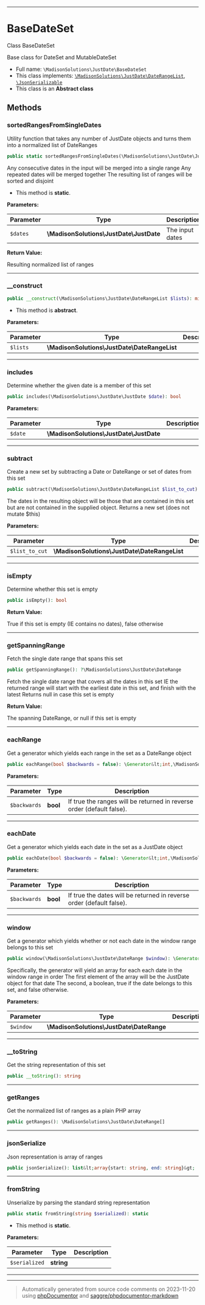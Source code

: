 ***

# BaseDateSet

Class BaseDateSet

Base class for DateSet and MutableDateSet

* Full name: `\MadisonSolutions\JustDate\BaseDateSet`
* This class implements:
[`\MadisonSolutions\JustDate\DateRangeList`](./DateRangeList.md), [`\JsonSerializable`](../../JsonSerializable.md)
* This class is an **Abstract class**




## Methods


### sortedRangesFromSingleDates

Utility function that takes any number of JustDate objects and turns them into a normalized list of DateRanges

```php
public static sortedRangesFromSingleDates(\MadisonSolutions\JustDate\JustDate $dates): \MadisonSolutions\JustDate\DateRange[]
```

Any consecutive dates in the input will be merged into a single range
Any repeated dates will be merged together
The resulting list of ranges will be sorted and disjoint

* This method is **static**.




**Parameters:**

| Parameter | Type | Description |
|-----------|------|-------------|
| `$dates` | **\MadisonSolutions\JustDate\JustDate** | The input dates |


**Return Value:**

Resulting normalized list of ranges



***

### __construct



```php
public __construct(\MadisonSolutions\JustDate\DateRangeList $lists): mixed
```




* This method is **abstract**.



**Parameters:**

| Parameter | Type | Description |
|-----------|------|-------------|
| `$lists` | **\MadisonSolutions\JustDate\DateRangeList** |  |




***

### includes

Determine whether the given date is a member of this set

```php
public includes(\MadisonSolutions\JustDate\JustDate $date): bool
```








**Parameters:**

| Parameter | Type | Description |
|-----------|------|-------------|
| `$date` | **\MadisonSolutions\JustDate\JustDate** |  |




***

### subtract

Create a new set by subtracting a Date or DateRange or set of dates from this set

```php
public subtract(\MadisonSolutions\JustDate\DateRangeList $list_to_cut): static
```

The dates in the resulting object will be those that are contained in this set but are not contained
in the supplied object. Returns a new set (does not mutate $this)






**Parameters:**

| Parameter | Type | Description |
|-----------|------|-------------|
| `$list_to_cut` | **\MadisonSolutions\JustDate\DateRangeList** |  |




***

### isEmpty

Determine whether this set is empty

```php
public isEmpty(): bool
```









**Return Value:**

True if this set is empty (IE contains no dates), false otherwise



***

### getSpanningRange

Fetch the single date range that spans this set

```php
public getSpanningRange(): ?\MadisonSolutions\JustDate\DateRange
```

Fetch the single date range that covers all the dates in this set
IE the returned range will start with the earliest date in this set, and finish with the latest
Returns null in case this set is empty







**Return Value:**

The spanning DateRange, or null if this set is empty



***

### eachRange

Get a generator which yields each range in the set as a DateRange object

```php
public eachRange(bool $backwards = false): \Generator&lt;int,\MadisonSolutions\JustDate\DateRange&gt;
```








**Parameters:**

| Parameter | Type | Description |
|-----------|------|-------------|
| `$backwards` | **bool** | If true the ranges will be returned in reverse order (default false). |




***

### eachDate

Get a generator which yields each date in the set as a JustDate object

```php
public eachDate(bool $backwards = false): \Generator&lt;int,\MadisonSolutions\JustDate\JustDate&gt;
```








**Parameters:**

| Parameter | Type | Description |
|-----------|------|-------------|
| `$backwards` | **bool** | If true the dates will be returned in reverse order (default false). |




***

### window

Get a generator which yields whether or not each date in the window range belongs to this set

```php
public window(\MadisonSolutions\JustDate\DateRange $window): \Generator&lt;int,array{0: \MadisonSolutions\JustDate\JustDate, 1: bool}&gt;
```

Specifically, the generator will yield an array for each each date in the window range in order
The first element of the array will be the JustDate object for that date
The second, a boolean, true if the date belongs to this set, and false otherwise.






**Parameters:**

| Parameter | Type | Description |
|-----------|------|-------------|
| `$window` | **\MadisonSolutions\JustDate\DateRange** |  |




***

### __toString

Get the string representation of this set

```php
public __toString(): string
```











***

### getRanges

Get the normalized list of ranges as a plain PHP array

```php
public getRanges(): \MadisonSolutions\JustDate\DateRange[]
```











***

### jsonSerialize

Json representation is array of ranges

```php
public jsonSerialize(): list&lt;array{start: string, end: string}&gt;
```











***

### fromString

Unserialize by parsing the standard string representation

```php
public static fromString(string $serialized): static
```



* This method is **static**.




**Parameters:**

| Parameter | Type | Description |
|-----------|------|-------------|
| `$serialized` | **string** |  |




***


***
> Automatically generated from source code comments on 2023-11-20 using [phpDocumentor](http://www.phpdoc.org/) and [saggre/phpdocumentor-markdown](https://github.com/Saggre/phpDocumentor-markdown)
